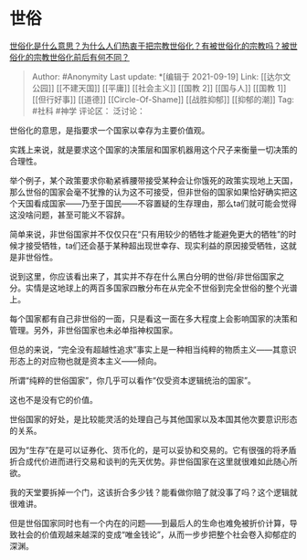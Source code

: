 # 世俗
[世俗化是什么意思？为什么人们热衷于把宗教世俗化？有被世俗化的宗教吗？被世俗化的宗教世俗化前后有何不同？](https://www.zhihu.com/question/30268809/answer/2129217483)

> Author: #Anonymity
> Last update: *[编辑于 2021-09-19]
> Link: [[达尔文公园]] [[不建天国]] [[平庸]] [[社会主义]] [[国教 2]] [[国与人]] [[国教 1]] [[但行好事]] [[道德]] [[Circle-Of-Shame]] [[战胜抑郁]] [[抑郁的潮]]
> Tag: #社科 #神学
> 评论区：
> 泛讨论：

世俗化的意思，是指要求一个国家以幸存为主要价值观。

实践上来说，就是要求这个国家的决策层和国家机器用这个尺子来衡量一切决策的合理性。

举个例子，某个政策要求你勒紧裤腰带接受某种会让你饿死的政策实现地上天国，那么世俗的国家会毫不犹豫的认为这不可接受，但非世俗的国家如果恰好确实把这个天国看成国家——乃至于国民——不容置疑的生存理由，那么ta们就可能会觉得这没啥问题，甚至可能义不容辞。

简单来说，非世俗国家并不仅仅只在“只有用较少的牺牲才能避免更大的牺牲”的时候才接受牺牲，ta们还会基于某种超出现世幸存、现实利益的原因接受牺牲，这就是非世俗性。

说到这里，你应该看出来了，其实并不存在什么黑白分明的世俗/非世俗国家之分。实情是这地球上的两百多国家四散分布在从完全不世俗到完全世俗的整个光谱上。

每个国家都有自己非世俗的一面，只是看这一面在多大程度上会影响国家的决策和管理。另外，非世俗国家也未必单指神权国家。

但总的来说，“完全没有超越性追求”事实上是一种相当纯粹的物质主义——其意识形态上的对应物也就是资本主义——倾向。

所谓“纯粹的世俗国家”，你几乎可以看作“仅受资本逻辑统治的国家”。

这也不是没有它的价值。

世俗国家的好处，是比较能灵活的处理自己与其他国家以及本国其他次要意识形态的关系。

因为“生存”在是可以证券化、货币化的，是可以妥协和交易的。它有很强的将矛盾折合成代价进而进行交易和谈判的先天优势。非世俗国家在这里就很难如此随心所欲。

我的天堂要拆掉一个门，这该折合多少钱？能看做你赔了就没事了吗？这个逻辑就很难讲。

但是世俗国家同时也有一个内在的问题——到最后人的生命也难免被折价计算，导致社会的价值观越来越深的变成“唯金钱论”，从而一步步把整个社会卷入抑郁症的深渊。
